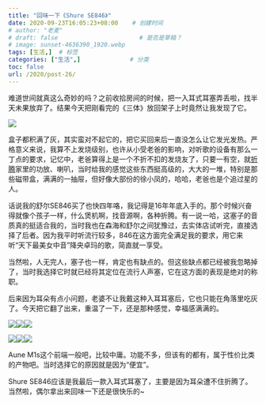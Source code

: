 ```yaml
---
title: "回味一下《Shure SE846》"
date: 2020-09-23T16:05:23+08:00    # 创建时间
# author: "老麦"
# draft: false                       # 是否是草稿？
# image: sunset-4636390_1920.webp
tags: [生活,]  # 标签
categories: ["生活",]              # 分类
toc: false
url: /2020/post-26/
---
```


难道世间就真这么奇妙的吗？之前收拾房间的时候，把一入耳式耳塞弄丢啦，找半天未果放弃了。结果今天把刚看完的《三体》放回架子上时竟然让我发现了它。

![](https://sdn.qylao.com/laomai/2023/02/27/163fc2aa98e26a-1.webp)

盒子都积满了灰，其实蛮对不起它的，把它买回来后一直没怎么让它发光发热。严格意义来说，我算不上发烧级别，也许从小受老爸的影响，对听歌的设备有那么一丁点的要求，记忆中，老爸算得上是一个不折不扣的发烧友了，只要一有空，就[折腾](折腾.md)家里的功放、喇叭，当时给我的感觉这些东西挺高级的，大大的一堆，特别是那些磁带盒，满满的一抽屉，但好像大部份的徐小凤的，哈哈，老爸也是个追过星的人。

话说我的舒尔SE846买了也快四年咯，我记得是16年年底入手的。那个时候兴奋得就像个孩子一样，什么煲机啊，找音源啊，各种折腾。有一说一哈，这塞子的音质真的挺适合我的，当时我也在森海和舒尔之间犹豫过，去实体店试听完，直接选择了后者。因为我平时听流行较多，846在这方面完全满足我的要求，用它来听“天下最美女中音”降央卓玛的歌，简直就一享受。

当然啦，人无完人，塞子也一样，肯定也有缺点的。但这些缺点都已经被我忽略掉了，当时我选择它时就已经将其定位在流行人声塞，它在这方面的表现是绝对的称职。

后来因为耳朵有点小问题，老婆不让我戴这种入耳耳塞后，它也只能在角落里吃灰了。今天把它翻了出来，重温了一下，还是那种感觉，幸福感满满的。

![](https://sdn.qylao.com/laomai/2023/02/27/163fc2aa9952d6-1.webp)![](https://sdn.qylao.com/laomai/2023/02/27/163fc2aa99d64e-1.webp)![](https://sdn.qylao.com/laomai/2023/02/27/163fc2aa9a60f5-1.webp)

![](https://sdn.qylao.com/laomai/2023/02/27/163fc2aa9add74-1.webp)![](https://sdn.qylao.com/laomai/2023/02/27/163fc2aa9b4c8e-1.webp)![](https://sdn.qylao.com/laomai/2023/02/27/163fc2aa9bb221-1.webp)

Aune M1s这个前端一般吧，比较中庸。功能不多，但该有的都有，属于性价比类的产物吧。当时选择它的原因就是因为“便宜”。

Shure SE846应该是我最后一款入耳式耳塞了，主要是因为耳朵遭不住折腾了。当然啦，偶尔拿出来回味一下还是很快乐的~

